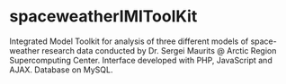 spaceweatherIMIToolKit
======================

Integrated Model Toolkit for analysis of three different models of space-weather research data conducted by Dr. Sergei Maurits @ Arctic Region Supercomputing Center. Interface developed with PHP, JavaScript and AJAX. Database on MySQL.
